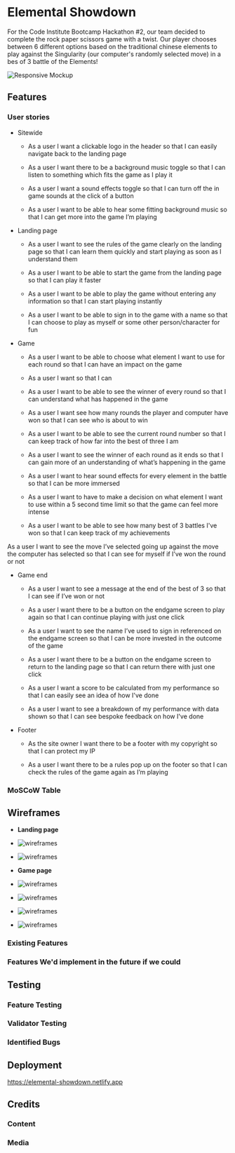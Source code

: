 # Elemental Showdown

For the Code Institute Bootcamp Hackathon #2, our team decided to complete the rock paper scissors game with a twist. Our player chooses between 6 different options based on the traditional chinese elements to play against the Singularity (our computer's randomly selected move) in a bes of 3 battle of the Elements!


![Responsive Mockup]()

## Features 


### User stories

- Sitewide

    - As a user I want a clickable logo in the header so that I can easily navigate back to the landing page

    - As a user I want there to be a background music toggle so that I can listen to something which fits the game as I play it

    - As a user I want a sound effects toggle so that I can turn off the in game sounds at the click of a button

    - As a user I want to be able to hear some fitting background music so that I can get more into the game I’m playing

- Landing page 

    - As a user I want to see the rules of the game clearly on the landing page so that I can learn them quickly and start playing as soon as I understand them

    - As a user I want to be able to start the game from the landing page so that I can play it faster

    - As a user I want  to be able to play the game without entering any information so that I can start playing instantly

    - As a user I want to be able to sign in to the game with a name so that I can choose to play as myself or some other person/character for fun

- Game

    - As a user I want to be able to choose what element I want to use for each round so that I can have an impact on the game

    - As a user I want so that I can

    - As a user I want to be able to see the winner of every round so that I can understand what has happened in the game

    - As a user I want see how many rounds the player and computer have won so that I can see who is about to win

    - As a user I want to be able to see the current round number so that I can keep track of how far into the best of three I am

    - As a user I want to see the winner of each round as it ends so that I can gain more of an understanding of what’s happening in the game

    - As a user I want to hear sound effects for every element in the battle so that I can be more immersed

    - As a user I want to have to make a decision on what element I want to use within a 5 second time limit so that the game can feel more intense
    
    - As a user I want to be able to see how many best of 3 battles I've won so that I can keep track of my achievements

As a user I want to see the move I’ve selected going up against the move the computer has selected so that I can see for myself if I’ve won the round or not 

- Game end

    - As a user I want to see a message at the end of the best of 3 so that I can see if I’ve won or not

    - As a user I want there to be a button on the endgame screen to play again so that I can continue playing with just one click

    - As a user I want to see the name I’ve used to sign in referenced on the endgame screen so that I can be more invested in the outcome of the game

    - As a user I want there to be a button on the endgame screen to return to the landing page so that I can return there with just one click

    - As a user I want a score to be calculated from my performance so that I can easily see an idea of how I've done

    - As a user I want to see a breakdown of my performance with data shown so that I can see bespoke feedback on how I've done 

- Footer

    - As the site owner I want there to be a footer with my copyright so that I can protect my IP

    - As a user I want there to be a rules pop up on the footer so that I can check the rules of the game again as I’m playing

### MoSCoW Table


## Wireframes

- __Landing page__

- ![wireframes](./assets/img/wireframe-landing-page.png)

- ![wireframes](./assets/img/wireframe-landing-page-hf.png)

- __Game page__

- ![wireframes](./assets/img/wireframe-game-running.png)

- ![wireframes](./assets/img/wireframe-gameover-modal.png)

- ![wireframes](./assets/img/wireframe-game-running-hf.png)

- ![wireframes](./assets/img/wireframe-gameover-modal-hf.png)

### Existing Features


### Features We'd implement in the future if we could


## Testing 


### Feature Testing


### Validator Testing 


### Identified Bugs


## Deployment

https://elemental-showdown.netlify.app

## Credits 


### Content 


### Media